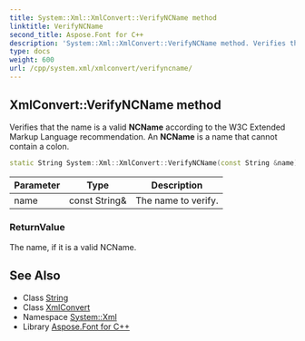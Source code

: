 ```yaml
---
title: System::Xml::XmlConvert::VerifyNCName method
linktitle: VerifyNCName
second_title: Aspose.Font for C++
description: 'System::Xml::XmlConvert::VerifyNCName method. Verifies that the name is a valid NCName according to the W3C Extended Markup Language recommendation. An NCName is a name that cannot contain a colon in C++.'
type: docs
weight: 600
url: /cpp/system.xml/xmlconvert/verifyncname/
---
```

## XmlConvert::VerifyNCName method


Verifies that the name is a valid **NCName** according to the W3C Extended Markup Language recommendation. An **NCName** is a name that cannot contain a colon.

```cpp
static String System::Xml::XmlConvert::VerifyNCName(const String &name)
```


| Parameter | Type | Description |
| --- | --- | --- |
| name | const String\& | The name to verify. |

### ReturnValue

The name, if it is a valid NCName.

## See Also

* Class [String](../../../system/string/)
* Class [XmlConvert](../)
* Namespace [System::Xml](../../)
* Library [Aspose.Font for C++](../../../)
